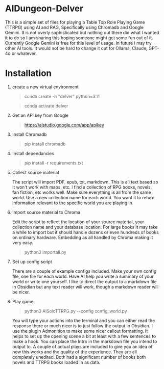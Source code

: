 # AIDungeon-Delver

This is a simple set of files for playing a Table Top Role Playing Game (TTRPG) using AI and RAG, Specifically using Chromadb and Google Gemini. It is not overly sophisticated but nothing out there did what I wanted it to do so I am sharing this hoping someone might get some fun out of it. Currently Google Gemini is free for this level of usage. In future I may try other AI tools. It would not be hard to change it out for Ollama, Claude, GPT-4o or whatever.

# Installation
1. create a new virtual environment
   > conda create -n "delver" python=3.11
   
   > conda activate delver
2. Get an API key from Google
    > https://aistudio.google.com/app/apikey
3. Install Chromadb
    > pip install chromadb
4. Install dependancies
    > pip install -r requirements.txt
5. Collect source material

    The script will import PDF, epub, txt, markdown. This is all text based so it won't work with maps, etc. I find a collection of RPG books, novels, fan fiction, etc works well. Make sure everything is all from the same world. Use a new collection name for each world. You want it to return information relevant to the specific world you are playing in.
6. Import source material to Chroma

    Edit the script to reflect the location of your source material, your collection name and your database location. For large books it may take a while to import but it should handle dozens or even hundreds of books on ordinary hardware. Embedding as all handled by Chroma making it very easy.
   > python3 importall.py
7. Set up config script

     There are a couple of example configs included. Make your own config file, one file for each world. Have AI help you write a summary of your world or write one yourself. I like to direct the output to a markdown file in Obsidian but any text reader will work, though a markdown reader will be nicer.  
8. Play game
   > python3 AISoloTTRPG.py --config config_world.py

   You will type your actions into the terminal and you can either read the response there or much nicer is to just follow the output in Obsidian. I use the plugin Admonition to make some nicer callout formatting. It helps to set up the opening scene a bit at least with a few sentences to make a hook. You can place the Intro in the markdown file you intend to output to. A couple of actual plays are included to give you an idea of how this works and the quality of the experience. They are all completely unedited. Both had a significant number of books both novels and TTRPG books loaded in as data.
